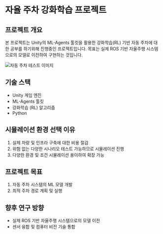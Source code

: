 # 자율 주차 강화학습 프로젝트

## 프로젝트 개요
본 프로젝트는 Unity의 ML-Agents 툴킷을 활용한 강화학습(RL) 기반 자동 주차에 대한 공부를 하기위해 진행중인 프로젝트입니다. 목표는 실제 ROS 기반 자율주행 시스템으로의 모델로 이전하여 구현하는 것입니다.

![자동 주차 테스트 이미지](https://raw.githubusercontent.com/felixkim0719/Automatic_parking_study_project/main/picture.jpg)

## 기술 스택
- Unity 게임 엔진
- ML-Agents 툴킷
- 강화학습 (RL) 알고리즘
- Python

## 시뮬레이션 환경 선택 이유
1. 실제 차량 및 인프라 구축에 대한 비용 절감
2. 위험 없는 다양한 시나리오 테스트 가능하므로 시뮬레이션 진행
3. 다양한 환경 및 조건 시뮬레이션 용이하여 확장 가능

## 프로젝트 목표
1. 자동 주차 시스템의 ML 모델 개발
2. 최적 주차 경로 계획 및 실행

## 향후 연구 방향
- 실제 ROS 기반 자율주행 시스템으로의 모델 이전
- 센서 융합 및 컴퓨터 비전 기술 통합


